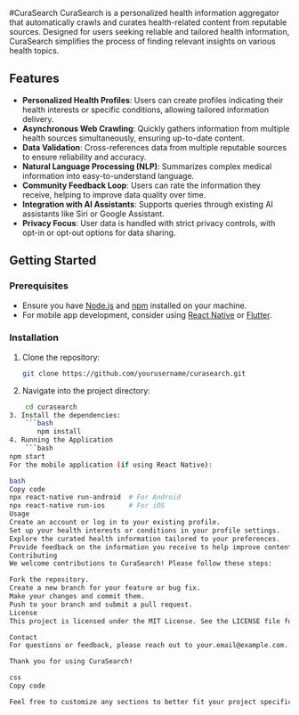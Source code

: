 #CuraSearch
CuraSearch is a personalized health information aggregator that automatically crawls and curates health-related content from reputable sources. Designed for users seeking reliable and tailored health information, CuraSearch simplifies the process of finding relevant insights on various health topics.

## Features

- **Personalized Health Profiles**: Users can create profiles indicating their health interests or specific conditions, allowing tailored information delivery.
- **Asynchronous Web Crawling**: Quickly gathers information from multiple health sources simultaneously, ensuring up-to-date content.
- **Data Validation**: Cross-references data from multiple reputable sources to ensure reliability and accuracy.
- **Natural Language Processing (NLP)**: Summarizes complex medical information into easy-to-understand language.
- **Community Feedback Loop**: Users can rate the information they receive, helping to improve data quality over time.
- **Integration with AI Assistants**: Supports queries through existing AI assistants like Siri or Google Assistant.
- **Privacy Focus**: User data is handled with strict privacy controls, with opt-in or opt-out options for data sharing.

## Getting Started

### Prerequisites

- Ensure you have [Node.js](https://nodejs.org/) and [npm](https://www.npmjs.com/) installed on your machine.
- For mobile app development, consider using [React Native](https://reactnative.dev/) or [Flutter](https://flutter.dev/).

### Installation

1. Clone the repository:
   ```bash
   git clone https://github.com/yourusername/curasearch.git
2. Navigate into the project directory:
  ```bash
      cd curasearch
3. Install the dependencies:
      ```bash
         npm install
4. Running the Application
      ```bash
npm start
For the mobile application (if using React Native):

bash
Copy code
npx react-native run-android  # For Android
npx react-native run-ios      # For iOS
Usage
Create an account or log in to your existing profile.
Set up your health interests or conditions in your profile settings.
Explore the curated health information tailored to your preferences.
Provide feedback on the information you receive to help improve content quality.
Contributing
We welcome contributions to CuraSearch! Please follow these steps:

Fork the repository.
Create a new branch for your feature or bug fix.
Make your changes and commit them.
Push to your branch and submit a pull request.
License
This project is licensed under the MIT License. See the LICENSE file for details.

Contact
For questions or feedback, please reach out to your.email@example.com.

Thank you for using CuraSearch!

css
Copy code

Feel free to customize any sections to better fit your project specifics or team preferences!
